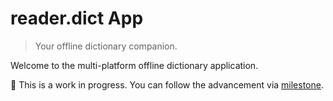 # reader.dict App

> Your offline dictionary companion.

Welcome to the multi-platform offline dictionary application.

🚧 This is a work in progress. You can follow the advancement via [milestone](https://github.com/reader-dict/app/milestones?sort=title&direction=asc).
